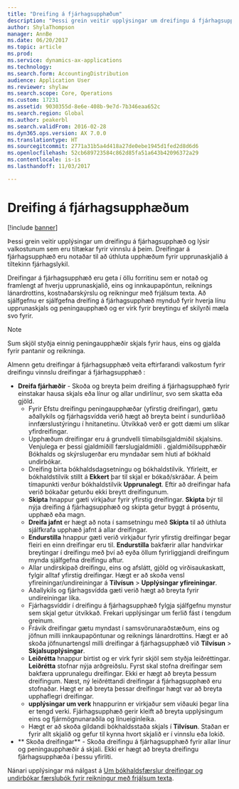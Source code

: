 ```yaml
---
title: "Dreifing á fjárhagsupphæðum"
description: "Þessi grein veitir upplýsingar um dreifingu á fjárhagsupphæð og lýsir valkostunum sem eru tiltækar fyrir vinnslu á þeim. Dreifingar á fjárhagsupphæð eru notaðar til að úthluta upphæðum fyrir upprunaskjalið á tiltekinn fjárhagslykil."
author: ShylaThompson
manager: AnnBe
ms.date: 06/20/2017
ms.topic: article
ms.prod: 
ms.service: dynamics-ax-applications
ms.technology: 
ms.search.form: AccountingDistribution
audience: Application User
ms.reviewer: shylaw
ms.search.scope: Core, Operations
ms.custom: 17231
ms.assetid: 9030355d-8e6e-408b-9e7d-7b346eaa652c
ms.search.region: Global
ms.author: peakerbl
ms.search.validFrom: 2016-02-28
ms.dyn365.ops.version: AX 7.0.0
ms.translationtype: HT
ms.sourcegitcommit: 2771a31b5a4d418a27de0ebe1945d1fed2d8d6d6
ms.openlocfilehash: 52cb689723584c862d85fa51a643b42096372a29
ms.contentlocale: is-is
ms.lasthandoff: 11/03/2017

---
```


# <a name="accounting-distributions"></a>Dreifing á fjárhagsupphæðum

[!include [banner](../includes/banner.md)]

Þessi grein veitir upplýsingar um dreifingu á fjárhagsupphæð og lýsir valkostunum sem eru tiltækar fyrir vinnslu á þeim. Dreifingar á fjárhagsupphæð eru notaðar til að úthluta upphæðum fyrir upprunaskjalið á tiltekinn fjárhagslykil. 

Dreifingar á fjárhagsupphæð eru geta í öllu forritinu sem er notað og framlengt af hverju upprunaskjalið, eins og  innkaupapöntun, reiknings lánardrottins, kostnaðarskýrslu og reikningur með frjálsum texta. Að sjálfgefnu er sjálfgefna dreifing á fjárhagsupphæð mynduð fyrir hverja línu upprunaskjals og peningaupphæð og er virk fyrir breytingu ef skilyrði mæla svo fyrir. 

> [!Note] 
> Sum skjöl styðja einnig peningaupphæðir skjals fyrir haus, eins og gjalda fyrir pantanir og reikninga. 

Almenn getu dreifingar á fjárhagsupphæð veita eftirfarandi valkostum fyrir dreifingu vinnslu dreifingar á fjárhagsupphæð  :

-   **Dreifa fjárhæðir** - Skoða og breyta þeim dreifing á fjárhagsupphæð fyrir einstakar hausa skjals eða línur og allar  undirlínur, svo sem skatta eða gjöld.
    -   Fyrir Efstu dreifingu peningaupphæðar (yfirstig dreifingar), gætu aðallykils og fjárhagsvídda verið hægt að breyta beint í sundurliðað innfærslustýringu í hnitanetinu. Útvíkkað verð er gott dæmi um slíkar yfirdreifingar.
    -   Upphæðum dreifingar eru á grundvelli tíimabilsgjaldmiðil skjalsins. Venjulega er þessi gjaldmiðill færslugjaldmiðli . gjaldmiðilsupphæðir Bókhalds og skýrslugerðar  eru myndaðar sem hluti af bókhald undirbókar.
    -   Dreifing birta bókhaldsdagsetningu og bókhaldstilvik. Yfirleitt, er bókhaldstilvik stillt á **Ekkert** þar til skjal er bókað/skráðar. Á þeim tímapunkti verður bókhaldstilvik **Upprunalegt**. Eftir að dreifingar hafa verið bókaðar geturðu ekki breytt dreifingunum.
    -   **Skipta** hnappur gæti virkjaður fyrir yfirstig dreifingar. **Skipta** býr til nýja dreifing á fjárhagsupphæð og skipta getur byggt á prósentu, upphæð eða magn.
    -   **Dreifa jafnt** er hægt að nota í samsetningu með **Skipta** til að úthluta sjálfkrafa upphæð jafnt á allar dreifingar.
    -   **Endurstilla** hnappur gæti verið virkjaður fyrir yfirstig dreifingar þegar fleiri en einn dreifingar eru til. **Endurstilla** bakfærir allar handvirkar breytingar í dreifingu með því að eyða öllum fyrirliggjandi dreifingum mynda sjálfgefna dreifingu aftur.
    -   Allar undirskipað dreifingu, eins og afslátt, gjöld og virðisaukaskatt, fylgir alltaf yfirstig dreifingar. Hægt er að skoða vensl yfireiningar/undireiningar á **Tilvísun** &gt; **Upplýsingar yfireiningar**.
    -   Aðallykils og fjárhagsvídda gæti verið hægt að breyta fyrir undireiningar líka.
    -   Fjárhagsvíddir í dreifingu á fjárhagsupphæð fylgja sjálfgefnu mynstur sem skjal getur  útvíkkað. Frekari upplýsingar um ferlið fást í tengdum greinum.
    -   Frávik dreifingar gætu myndast í samsvörunaraðstæðum, eins og jöfnun milli innkaupapöntunar og reiknings lánardrottins. Hægt er að skoða jöfnunartengsl milli dreifingar á fjárhagsupphæð við **Tilvísun** &gt; **Skjalsupplýsingar**.
    -   **Leiðrétta** hnappur birtist og er virk fyrir skjöl sem styðja leiðréttingar. **Leiðrétta** stofnar nýja arðgreiðslu. Fyrst skal stofna dreifingar sem bakfæra upprunalegu dreifingar. Ekki er hægt að breyta þessum dreifingum. Næst, ný leiðréttandi dreifingar á fjárhagsupphæð eru stofnaðar. Hægt er að breyta þessar dreifingar hægt var að breyta upphaflegri dreifingar.
    -   **upplýsingar um verk** hnappurinn er virkjaður sem viðauki þegar lína er tengd  verki. Fjárhagsupphæð gerir kleift að breyta upplýsingum eins og fjármögnunaraðila og línueiginleika.
    -   Hægt er að skoða gildandi bókhaldsstaða skjals í **Tilvísun**. Staðan er fyrir allt skjalið og gefur til kynna hvort skjalið er í vinnslu eða lokið.
-   ** Skoða dreifingar** - Skoða dreifingu á fjárhagsupphæð fyrir allar línur og peningaupphæðir á skjali. Ekki er hægt að breyta dreifingu fjárhagsupphæða í þessu yfirliti.


Nánari upplýsingar má nálgast á [Um bókhaldsfærslur dreifingar og undirbókar færslubók fyrir reikningur með frjálsum texta](accounting-distributions-subledger-journal-entries-vendor-invoices.md).



